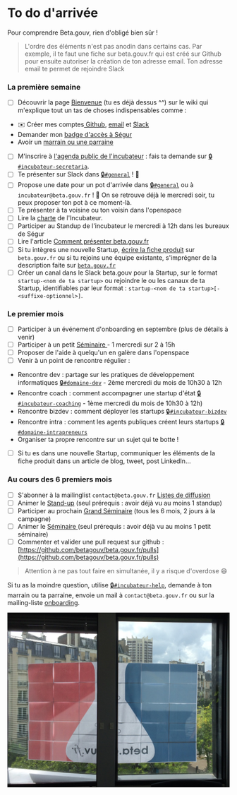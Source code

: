 # To do d'arrivée

Pour comprendre Beta.gouv, rien d'obligé bien sûr !

> L'ordre des éléments n'est pas anodin dans certains cas. Par exemple, il te faut une fiche sur beta.gouv.fr qui est créé sur Github pour ensuite autoriser la création de ton adresse email. Ton adresse email te permet de rejoindre Slack

###  La première semaine

* [ ]   Découvrir la page [Bienvenue](../bienvenue/) \(tu es déjà dessus ^^\) sur le wiki qui m'explique tout un tas de choses indispensables comme :
  *  ✉️ Créer mes comptes[ Github](../../outils/github.md), [email](../../outils/emails.md) et [Slack](../../outils/slack.md)
  *   Demander mon [badge d'accès à Ségur](../../incubateur-de-la-dinum/locaux/badge-pour-travailler-a-segur.md) 
  *   Avoir un [marrain ou une parraine](marainnage.md)
* [ ]   M'inscrire à [l'agenda public de l'incubateur](https://calendar.google.com/calendar/embed?src=0ieonqap1r5jeal5ugeuhoovlg%40group.calendar.google.com&ctz=Europe/Paris) : fais ta demande sur [🔒`#incubateur-secretaria`](https://startups-detat.slack.com/messages/secretaria).
* [ ]   Te présenter sur Slack dans [🔒`#general`](https://startups-detat.slack.com/messages/general) ! 👋
* [ ]   Propose une date pour un pot d'arrivée dans [🔒`#general`](https://startups-detat.slack.com/messages/general) ou à `incubateur@beta.gouv.fr` ! 🍺 On se retrouve déjà le mercredi soir, tu peux proposer ton pot à ce moment-là.
* [ ]   Te présenter à ta voisine ou ton voisin dans l'openspace
* [ ]   Lire la [charte](../bienvenue/charte.md) de l'Incubateur.
* [ ]   Participer au Standup de l'incubateur le mercredi à 12h dans les bureaux de Ségur
* [ ]   Lire l'article [Comment présenter beta.gouv.fr](../bienvenue/presenter-de-beta.gouv.fr.md)
* [ ]   Si tu intègres une nouvelle Startup, [écrire la fiche produit](https://github.com/betagouv/beta.gouv.fr/blob/master/CONTRIBUTING.md#ajouter-une-startup) sur `beta.gouv.fr` ou si tu rejoins une équipe existante, s'imprégner de la description faite sur [`beta.gouv.fr`](https://beta.gouv.fr/startups)
* [ ]   Créer un canal dans le Slack beta.gouv pour la Startup, sur le format `startup-<nom de ta startup>` ou rejoindre le ou les canaux de ta Startup, identifiables par leur format : `startup-<nom de ta startup>[-<suffixe-optionnel>]`.

### Le premier mois

* [ ]   Participer à un événement d'onboarding en septembre \(plus de détails à venir\)
* [ ]   Participer à un petit [Séminaire ](../../incubateur-de-la-dinum/nos-rituels/seminaire.md)- 1 mercredi sur 2 à 15h
* [ ]   Proposer de l'aide à quelqu'un en galère dans l'openspace
* [ ]   Venir à un point de rencontre régulier :
  *   Rencontre dev : partage sur les pratiques de développement informatiques [🔒`#domaine-dev`](https://startups-detat.slack.com/messages/domaine-dev) - 2ème mercredi du mois de 10h30 à 12h
  *   Rencontre coach : comment accompagner une startup d'état [🔒`#incubateur-coaching`](https://startups-detat.slack.com/messages/incubateur-coaching) - 1ème mercredi du mois de 10h30 à 12h\)
  *   Rencontre bizdev : comment déployer les startups [🔒`#incubateur-bizdev`](https://startups-detat.slack.com/messages/incubateur-bizdev)
  *   Rencontre intra : comment les agents publiques créent leurs startups [🔒`#domaine-intrapreneurs`](https://startups-detat.slack.com/messages/domaine-intrapreneurs)
  *   Organiser ta propre rencontre sur un sujet qui te botte !
* [ ]   Si tu es dans une nouvelle Startup, communiquer les éléments de la fiche produit dans un article de blog, tweet, post LinkedIn…

###  Au cours des 6 premiers mois

* [ ]   S'abonner à la mailinglist `contact@beta.gouv.fr` [Listes de diffusion](https://github.com/betagouv/beta.gouv.fr/wiki/Listes-de-diffusion)
* [ ]   Animer le [Stand-up](../../incubateur-de-la-dinum/nos-rituels/revue-davancement-du-mercredi-stand-up.md) \(seul prérequis : avoir déjà vu au moins 1 standup\)
* [ ]   Participer au prochain [Grand Séminaire](../../incubateur-de-la-dinum/nos-rituels/grand-seminaire-1.md) \(tous les 6 mois, 2 jours à la campagne\)
* [ ]   Animer le [Séminaire ](../../incubateur-de-la-dinum/nos-rituels/seminaire.md)\(seul prérequis : avoir déjà vu au moins 1 petit séminaire\)
* [ ]   Commenter et valider une pull request sur github : [https://github.com/betagouv/beta.gouv.fr/pulls](https://github.com/betagouv/beta.gouv.fr/pulls)

> Attention à ne pas tout faire en simultanée, il y a risque d'overdose 😄

Si tu as la moindre question, utilise [🔒`#incubateur-help`](https://startups-detat.slack.com/messages/incubateur-help), demande à ton marrain ou ta parraine, envoie un mail à `contact@beta.gouv.fr` ou sur la mailing-liste [onboarding](mailto:onboarding@beta.gouv.fr).

![](../../.gitbook/assets/betagouv_interieur.jpg)

